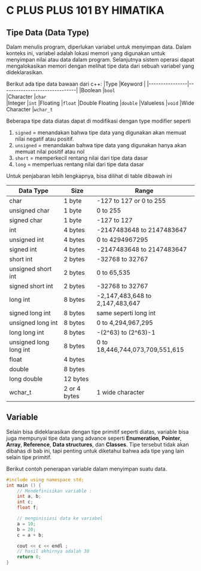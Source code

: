 # C PLUS PLUS 101 BY HIMATIKA

## Tipe Data (Data Type)

Dalam menulis program, diperlukan variabel untuk menyimpan data. Dalam konteks ini, variabel adalah lokasi memori yang digunakan untuk menyimpan nilai atau data dalam program. Selanjutnya sistem operasi dapat mengalokasikan memori dengan melihat tipe data dari sebuah variabel yang dideklarasikan.

Berikut ada tipe data bawaan dari c++:
|Type |Keyword |
|----------------|-------------------------------|
|Boolean |`bool`  
|Character |`char`  
|Integer |`int`
|Floating |`float`
|Double Floating |`double`
|Valueless |`void`
|Wide Character |`wchar_t`

Beberapa tipe data diatas dapat di modifikasi dengan type modifier seperti

1. `signed` = menandakan bahwa tipe data yang digunakan akan memuat nilai negatif atau positif.
2. `unsigned` = menandakan bahwa tipe data yang digunakan hanya akan memuat nilai positif atau nol
3. `short` = memperkecil rentang nilai dari tipe data dasar
4. `long` = memperluas rentang nilai dari tipe data dasar

Untuk penjabaran lebih lengkapnya, bisa dilihat di table dibawah ini

| Data Type              | Size         | Range                           |
| ---------------------- | ------------ | ------------------------------- |
| char                   | 1 byte       | -127 to 127 or 0 to 255         |
| unsigned char          | 1 byte       | 0 to 255                        |
| signed char            | 1 byte       | -127 to 127                     |
| int                    | 4 bytes      | -2147483648 to 2147483647       |
| unsigned int           | 4 bytes      | 0 to 4294967295                 |
| signed int             | 4 bytes      | -2147483648 to 2147483647       |
| short int              | 2 bytes      | -32768 to 32767                 |
| unsigned short int     | 2 bytes      | 0 to 65,535                     |
| signed short int       | 2 bytes      | -32768 to 32767                 |
| long int               | 8 bytes      | -2,147,483,648 to 2,147,483,647 |
| signed long int        | 8 bytes      | same seperti long int           |
| unsigned long int      | 8 bytes      | 0 to 4,294,967,295              |
| long long int          | 8 bytes      | -(2^63) to (2^63)-1             |
| unsigned long long int | 8 bytes      | 0 to 18,446,744,073,709,551,615 |
| float                  | 4 bytes      |                                 |
| double                 | 8 bytes      |                                 |
| long double            | 12 bytes     |                                 |
| wchar_t                | 2 or 4 bytes | 1 wide character                |

## Variable

Selain bisa dideklarasikan dengan tipe primitif seperti diatas, variable bisa juga mempunyai tipe data yang advance seperti **Enumeration**, **Pointer**, **Array**, **Reference**, **Data structures**, dan **Classes**. Tipe tersebut tidak akan dibahas di bab ini, tapi penting untuk diketahui bahwa ada tipe yang lain selain tipe primitif.

Berikut contoh penerapan variable dalam menyimpan suatu data.

```C++
#include using namespace std;
int main () {
	// Mendefinisikan variable :
	int a, b;
	int c;
	float f;

	// menginisiasi data ke variabel
	a = 10;
	b = 20;
	c = a + b;

	cout << c << endl ;
	// hasil akhirnya adalah 30
	return 0;
}
```

